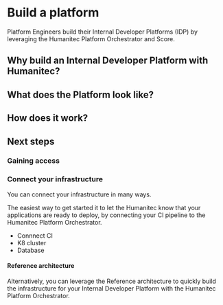 # Build a platform

Platform Engineers build their Internal Developer Platforms (IDP) by leveraging the Humanitec Platform Orchestrator and Score.

## Why build an Internal Developer Platform with Humanitec?

## What does the Platform look like?

## How does it work?

## Next steps

### Gaining access

### Connect your infrastructure

You can connect your infrastructure in many ways.

The easiest way to get started it to let the Humanitec know that your applications are ready to deploy, by connecting your CI pipeline to the Humanitec Platform Orchestrator.

- Connnect CI
- K8 cluster
- Database

#### Reference architecture

Alternatively, you can leverage the Reference architecture to quickly build the infrastructure for your Internal Developer Platform with the Humanitec Platform Orchestrator.
